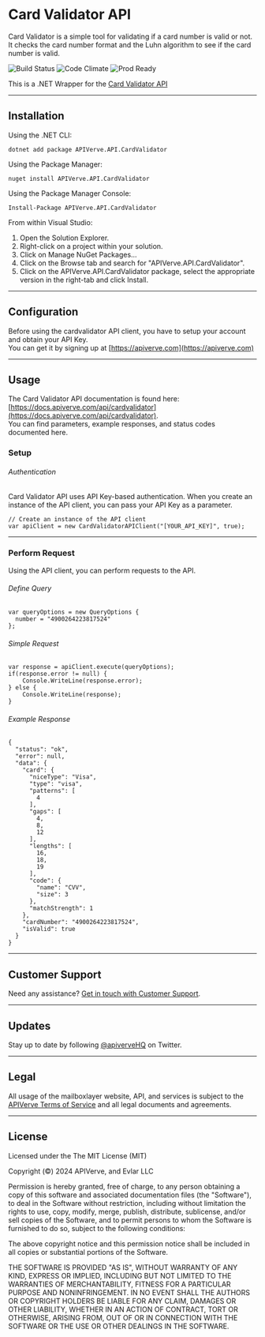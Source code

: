 Card Validator API
============

Card Validator is a simple tool for validating if a card number is valid or not. It checks the card number format and the Luhn algorithm to see if the card number is valid.

![Build Status](https://img.shields.io/badge/build-passing-green)
![Code Climate](https://img.shields.io/badge/maintainability-B-purple)
![Prod Ready](https://img.shields.io/badge/production-ready-blue)

This is a .NET Wrapper for the [Card Validator API](https://apiverve.com/marketplace/api/cardvalidator)

---

## Installation

Using the .NET CLI:
```
dotnet add package APIVerve.API.CardValidator
```

Using the Package Manager:
```
nuget install APIVerve.API.CardValidator
```

Using the Package Manager Console:
```
Install-Package APIVerve.API.CardValidator
```

From within Visual Studio:

1. Open the Solution Explorer.
2. Right-click on a project within your solution.
3. Click on Manage NuGet Packages...
4. Click on the Browse tab and search for "APIVerve.API.CardValidator".
5. Click on the APIVerve.API.CardValidator package, select the appropriate version in the right-tab and click Install.


---

## Configuration

Before using the cardvalidator API client, you have to setup your account and obtain your API Key.  
You can get it by signing up at [https://apiverve.com](https://apiverve.com)

---

## Usage

The Card Validator API documentation is found here: [https://docs.apiverve.com/api/cardvalidator](https://docs.apiverve.com/api/cardvalidator).  
You can find parameters, example responses, and status codes documented here.

### Setup

###### Authentication
Card Validator API uses API Key-based authentication. When you create an instance of the API client, you can pass your API Key as a parameter.

```
// Create an instance of the API client
var apiClient = new CardValidatorAPIClient("[YOUR_API_KEY]", true);
```

---


### Perform Request
Using the API client, you can perform requests to the API.

###### Define Query

```
var queryOptions = new QueryOptions {
  number = "4900264223817524"
};
```

###### Simple Request

```
var response = apiClient.execute(queryOptions);
if(response.error != null) {
	Console.WriteLine(response.error);
} else {
    Console.WriteLine(response);
}
```

###### Example Response

```
{
  "status": "ok",
  "error": null,
  "data": {
    "card": {
      "niceType": "Visa",
      "type": "visa",
      "patterns": [
        4
      ],
      "gaps": [
        4,
        8,
        12
      ],
      "lengths": [
        16,
        18,
        19
      ],
      "code": {
        "name": "CVV",
        "size": 3
      },
      "matchStrength": 1
    },
    "cardNumber": "4900264223817524",
    "isValid": true
  }
}
```

---

## Customer Support

Need any assistance? [Get in touch with Customer Support](https://apiverve.com/contact).

---

## Updates
Stay up to date by following [@apiverveHQ](https://twitter.com/apiverveHQ) on Twitter.

---

## Legal

All usage of the mailboxlayer website, API, and services is subject to the [APIVerve Terms of Service](https://apiverve.com/terms) and all legal documents and agreements.

---

## License
Licensed under the The MIT License (MIT)

Copyright (&copy;) 2024 APIVerve, and Evlar LLC

Permission is hereby granted, free of charge, to any person obtaining a copy of this software and associated documentation files (the "Software"), to deal in the Software without restriction, including without limitation the rights to use, copy, modify, merge, publish, distribute, sublicense, and/or sell copies of the Software, and to permit persons to whom the Software is furnished to do so, subject to the following conditions:

The above copyright notice and this permission notice shall be included in all copies or substantial portions of the Software.

THE SOFTWARE IS PROVIDED "AS IS", WITHOUT WARRANTY OF ANY KIND, EXPRESS OR IMPLIED, INCLUDING BUT NOT LIMITED TO THE WARRANTIES OF MERCHANTABILITY, FITNESS FOR A PARTICULAR PURPOSE AND NONINFRINGEMENT. IN NO EVENT SHALL THE AUTHORS OR COPYRIGHT HOLDERS BE LIABLE FOR ANY CLAIM, DAMAGES OR OTHER LIABILITY, WHETHER IN AN ACTION OF CONTRACT, TORT OR OTHERWISE, ARISING FROM, OUT OF OR IN CONNECTION WITH THE SOFTWARE OR THE USE OR OTHER DEALINGS IN THE SOFTWARE.